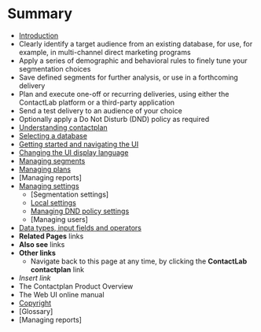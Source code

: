 # Summary

* [Introduction](SUMMARY.md)
* Clearly identify a target audience from an existing database, for use, for example, in multi-channel direct marketing programs
* Apply a series of demographic and behavioral rules to finely tune your segmentation choices
* Save defined segments for further analysis, or use in a forthcoming delivery
* Plan and execute one-off or recurring deliveries, using either the ContactLab platform or a third-party application
* Send a test delivery to an audience of your choice
* Optionally apply a Do Not Disturb (DND) policy as required
* [Understanding contactplan](UnderstandingContactplan.md)
* [Selecting a database](SelectingADatabase.md)
* [Getting started and navigating the UI](NavigatingUI.md)
* [Changing the UI display language](ChangingLanguage.md)
* [Managing segments](ManagingSegments.md)
* [Managing plans](ManagingPlans.md)
* [Managing reports]
* [Managing settings](ManagingSettings)
   * [Segmentation settings]
   * [Local settings](LocalSettings.md)
   * [Managing DND policy settings](ManagingDND.md)
   * [Managing users]
* [Data types, input fields and operators](InputBoxOperators.md)
* **Related Pages** links
* **Also see** links
* **Other links**
   * Navigate back to this page at any time, by clicking the **ContactLab contactplan** link
* *Insert link*
* The Contactplan Product Overview
* The Web UI online manual
* [Copyright](Copyright.md)
* [Glossary]
* [Managing reports]

